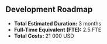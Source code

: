 ## Development Roadmap 

* **Total Estimated Duration:** 3 months
* **Full-Time Equivalent (FTE):**  2.5 FTE
* **Total Costs:** 21 000 USD
